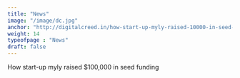 ```yaml
---
title: "News"
image: "/image/dc.jpg"
anchor: "http://digitalcreed.in/how-start-up-myly-raised-10000-in-seed-funding/"  
weight: 14
typeofpage : "News"
draft: false
---
```


How start-up myly raised $100,000 in seed funding

